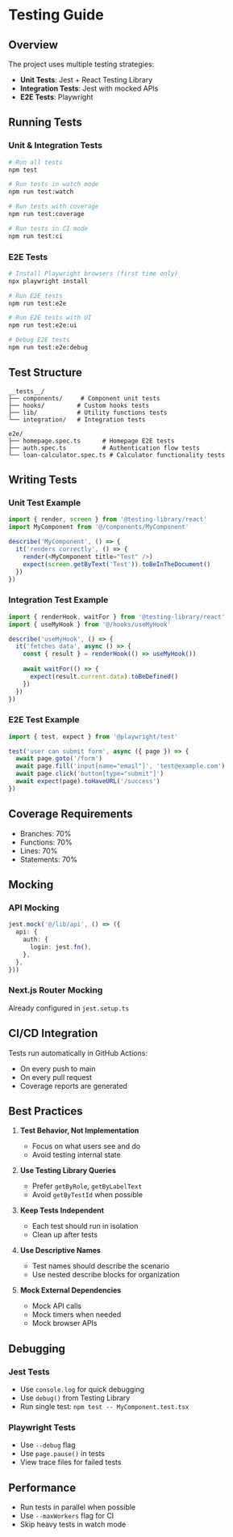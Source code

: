 # Testing Guide

## Overview

The project uses multiple testing strategies:
- **Unit Tests**: Jest + React Testing Library
- **Integration Tests**: Jest with mocked APIs
- **E2E Tests**: Playwright

## Running Tests

### Unit & Integration Tests

```bash
# Run all tests
npm test

# Run tests in watch mode
npm run test:watch

# Run tests with coverage
npm run test:coverage

# Run tests in CI mode
npm run test:ci
```

### E2E Tests

```bash
# Install Playwright browsers (first time only)
npx playwright install

# Run E2E tests
npm run test:e2e

# Run E2E tests with UI
npm run test:e2e:ui

# Debug E2E tests
npm run test:e2e:debug
```

## Test Structure

```
__tests__/
├── components/     # Component unit tests
├── hooks/         # Custom hooks tests
├── lib/           # Utility functions tests
└── integration/   # Integration tests

e2e/
├── homepage.spec.ts      # Homepage E2E tests
├── auth.spec.ts          # Authentication flow tests
└── loan-calculator.spec.ts # Calculator functionality tests
```

## Writing Tests

### Unit Test Example

```typescript
import { render, screen } from '@testing-library/react'
import MyComponent from '@/components/MyComponent'

describe('MyComponent', () => {
  it('renders correctly', () => {
    render(<MyComponent title="Test" />)
    expect(screen.getByText('Test')).toBeInTheDocument()
  })
})
```

### Integration Test Example

```typescript
import { renderHook, waitFor } from '@testing-library/react'
import { useMyHook } from '@/hooks/useMyHook'

describe('useMyHook', () => {
  it('fetches data', async () => {
    const { result } = renderHook(() => useMyHook())
    
    await waitFor(() => {
      expect(result.current.data).toBeDefined()
    })
  })
})
```

### E2E Test Example

```typescript
import { test, expect } from '@playwright/test'

test('user can submit form', async ({ page }) => {
  await page.goto('/form')
  await page.fill('input[name="email"]', 'test@example.com')
  await page.click('button[type="submit"]')
  await expect(page).toHaveURL('/success')
})
```

## Coverage Requirements

- Branches: 70%
- Functions: 70%
- Lines: 70%
- Statements: 70%

## Mocking

### API Mocking

```typescript
jest.mock('@/lib/api', () => ({
  api: {
    auth: {
      login: jest.fn(),
    },
  },
}))
```

### Next.js Router Mocking

Already configured in `jest.setup.ts`

## CI/CD Integration

Tests run automatically in GitHub Actions:
- On every push to main
- On every pull request
- Coverage reports are generated

## Best Practices

1. **Test Behavior, Not Implementation**
   - Focus on what users see and do
   - Avoid testing internal state

2. **Use Testing Library Queries**
   - Prefer `getByRole`, `getByLabelText`
   - Avoid `getByTestId` when possible

3. **Keep Tests Independent**
   - Each test should run in isolation
   - Clean up after tests

4. **Use Descriptive Names**
   - Test names should describe the scenario
   - Use nested describe blocks for organization

5. **Mock External Dependencies**
   - Mock API calls
   - Mock timers when needed
   - Mock browser APIs

## Debugging

### Jest Tests
- Use `console.log` for quick debugging
- Use `debug()` from Testing Library
- Run single test: `npm test -- MyComponent.test.tsx`

### Playwright Tests
- Use `--debug` flag
- Use `page.pause()` in tests
- View trace files for failed tests

## Performance

- Run tests in parallel when possible
- Use `--maxWorkers` flag for CI
- Skip heavy tests in watch mode